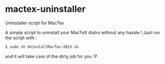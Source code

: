 mactex-uninstaller
==================

Uninstaller script for MacTex

A simple script to uninstall your MacTeX distro without any hassle ! Just run the script with :

```bash
$ sudo sh UninstallMacTex-2013.sh
```

and it will take care of the dirty job for you :P
